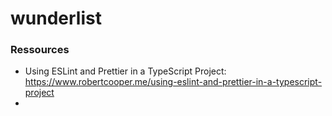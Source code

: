 # wunderlist

### Ressources

- Using ESLint and Prettier in a TypeScript Project: https://www.robertcooper.me/using-eslint-and-prettier-in-a-typescript-project
-
